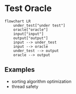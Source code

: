 # Test Oracle

```mermaid
flowchart LR
    under_test["under test"]
    oracle["oracle"]
    input["input"]
    output["output"]
    input --> under_test
    input --> oracle
    under_test --> output
    oracle --> output
```

## Examples

- sorting algorithm optimization
- thread safety